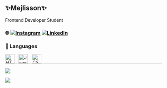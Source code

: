 

## ✨Mejlisson✨
Frontend Developer Student<br>
### 🌐 [![Instagram](https://img.shields.io/badge/Instagram-%23E4405F.svg?logo=Instagram&logoColor=white)](https://instagram.com/https://www.instagram.com/mejlisson_/) [![LinkedIn](https://img.shields.io/badge/LinkedIn-%230077B5.svg?logo=linkedin&logoColor=white)](https://linkedin.com/in/www.linkedin.com/in/mejlisson) 

### 🧰 Languages 
<img align="left" alt="HTML" width="30px" style="padding-right:10px;" src="https://cdn.jsdelivr.net/gh/devicons/devicon/icons/html5/html5-plain.svg" />
<img align="left" alt="JavaScript" width="30px" style="padding-right:10px;" src="https://cdn.jsdelivr.net/gh/devicons/devicon/icons/javascript/javascript-plain.svg" />
<img align="left" alt="CSS" width="30px" style="padding-right:10px;" src="https://cdn.jsdelivr.net/gh/devicons/devicon/icons/css3/css3-plain.svg" /><br />

---
![](https://github-readme-stats.vercel.app/api?username=Mejlisson&theme=dark&hide_border=false&include_all_commits=false&count_private=false)<br/>


[![](https://visitcount.itsvg.in/api?id=Mejlisson&icon=3&color=10)](https://visitcount.itsvg.in)
